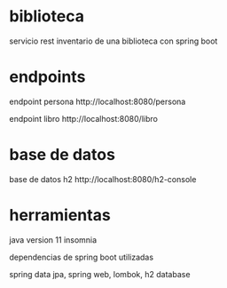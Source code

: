 # biblioteca

servicio rest inventario de una biblioteca con spring boot

# endpoints

endpoint persona
http://localhost:8080/persona

endpoint libro
http://localhost:8080/libro

# base de datos

base de datos h2
http://localhost:8080/h2-console

# herramientas

java version 11
insomnia

dependencias de spring boot utilizadas

spring data jpa,
spring web,
lombok,
h2 database
